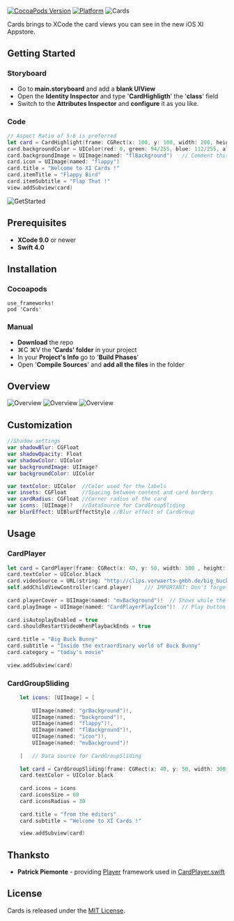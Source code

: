 [![CocoaPods Version](https://img.shields.io/cocoapods/v/Cards.svg?style=flat)](http://cocoadocs.org/docsets/Cards)
[![Platform](https://img.shields.io/cocoapods/p/Cards.svg?style=flat)](http://cocoadocs.org/docsets/Cards)
![Cards](https://raw.githubusercontent.com/PaoloCuscela/Cards/master/Images/Logo.png)

Cards brings to XCode the card views you can see in the new iOS XI Appstore.

## Getting Started

### Storyboard
- Go to **main.storyboard** and add a **blank UIView**
- Open the **Identity Inspector** and type '**CardHighligth**' the '**class**' field
- Switch to the **Attributes Inspector** and **configure** it as you like. 

### Code
```swift
// Aspect Ratio of 5:6 is preferred
let card = CardHighlight(frame: CGRect(x: 100, y: 100, width: 200, height: 240))
card.backgroundColor = UIColor(red: 0, green: 94/255, blue: 112/255, alpha: 1)
card.backgroundImage = UIImage(named: "flBackground")   // Comment this for the first view
card.icon = UIImage(named: "flappy")
card.title = "Welcome to XI Cards !"
card.itemTitle = "Flappy Bird"
card.itemSubtitle = "Flap That !"
view.addSubview(card)
```

![GetStarted](https://raw.githubusercontent.com/PaoloCuscela/Cards/master/Images/GetStarted.png)

## Prerequisites

- **XCode 9.0** or newer
- **Swift 4.0**

## Installation

### Cocoapods
```
use_frameworks!
pod 'Cards'
```
### Manual
- **Download** the repo
- ⌘C ⌘V the **'Cards' folder** in your project
- In your **Project's Info** go to '**Build Phases**'
- Open '**Compile Sources**' and **add all the files** in the folder

## Overview

![Overview](https://raw.githubusercontent.com/PaoloCuscela/Cards/master/Images/Overview.png)
![Overview](https://raw.githubusercontent.com/PaoloCuscela/Cards/master/Images/CardPlayer.gif)
![Overview](https://raw.githubusercontent.com/PaoloCuscela/Cards/master/Images/CardGroupSliding.gif)


## Customization

```swift
//Shadow settings
var shadowBlur: CGFloat
var shadowOpacity: Float
var shadowColor: UIColor
var backgroundImage: UIImage?
var backgroundColor: UIColor

var textColor: UIColor 	//Color used for the labels
var insets: CGFloat 	//Spacing between content and card borders
var cardRadius: CGFloat //Corner radius of the card
var icons: [UIImage]? 	//DataSource for CardGroupSliding
var blurEffect: UIBlurEffectStyle //Blur effect of CardGroup
```

## Usage

### CardPlayer
```swift
let card = CardPlayer(frame: CGRect(x: 40, y: 50, width: 300 , height: 360))
card.textColor = UIColor.black
card.videoSource = URL(string: "http://clips.vorwaerts-gmbh.de/big_buck_bunny.mp4")
self.addChildViewController(card.player)    /// IMPORTANT: Don't forget this
        
card.playerCover = UIImage(named: "mvBackground")!  // Shows while the player is loading
card.playImage = UIImage(named: "CardPlayerPlayIcon")!  // Play button icon
        
card.isAutoplayEnabled = true
card.shouldRestartVideoWhenPlaybackEnds = true
        
card.title = "Big Buck Bunny"
card.subtitle = "Inside the extraordinary world of Buck Bunny"
card.category = "today's movie"
        
view.addSubview(card)
```

### CardGroupSliding
```swift
    let icons: [UIImage] = [    
    
        UIImage(named: "grBackground")!,
        UIImage(named: "background")!,
        UIImage(named: "flappy")!,
        UIImage(named: "flBackground")!,
        UIImage(named: "icon")!,
        UIImage(named: "mvBackground")!
    
    ]   // Data source for CardGroupSliding
    
    let card = CardGroupSliding(frame: CGRect(x: 40, y: 50, width: 300 , height: 360))
    card.textColor = UIColor.black
    
    card.icons = icons
    card.iconsSize = 60
    card.iconsRadius = 30
    
    card.title = "from the editors"
    card.subtitle = "Welcome to XI Cards !"

    view.addSubview(card)
```

## Thanksto

- **Patrick Piemonte** - providing [Player](https://github.com/piemonte/Player) framework used in [CardPlayer.swift](https://raw.githubusercontent.com/PaoloCuscela/Cards/master/Cards/CardPlayer.swift)

## License

Cards is released under the [MIT License](LICENSE).
